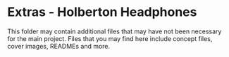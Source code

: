 # Extras - Holberton Headphones
This folder may contain additional files that may have not been necessary for the main project. Files that you may find here include concept files, cover images, READMEs and more.